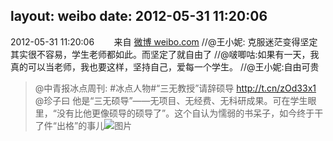 layout: weibo
date: 2012-05-31 11:20:06
---
2012-05-31 11:20:06  &nbsp;&nbsp;&nbsp;&nbsp;&nbsp;&nbsp; 来自 <a href="http://weibo.com/" rel="nofollow">微博 weibo.com</a>
//@王小妮: 克服迷茫变得坚定其实很不容易，学生老师都如此。而坚定了就自由了 //@啵唧咕:如果有一天，我真的可以当老师，我也要这样，坚持自己，爱每一个学生。 //@王小妮:自由可贵
>  @中青报冰点周刊: #冰点人物#“三无教授”请辞硕导 http://t.cn/zOd33x1 @珍子曰 他是“三无硕导”——无项目、无经费、无科研成果。可在学生眼里，“没有比他更像硕导的硕导了”。这个自认为懦弱的书呆子，如今终于干了件“出格”的事儿 ​​​
>  ![图片](https://ww3.sinaimg.cn/large/876cdb27gw1dtg4230piwj.jpg)
